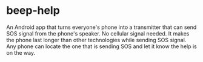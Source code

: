 # beep-help
An Android app that turns everyone's phone into a transmitter that can send SOS signal from the phone's speaker. No cellular signal needed. It makes the phone last longer than other technologies while sending SOS signal. Any phone can locate the one that is sending SOS and let it know the help is on the way.
